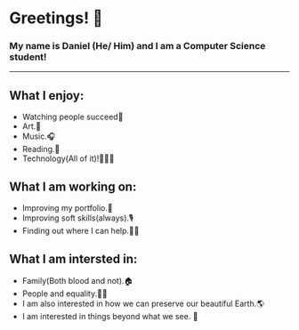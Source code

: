 <h1>Greetings! 🤖</h1>
<h3>My name is Daniel (He/ Him) and I am a Computer Science student!</h3>
<hr>
<h2>What I enjoy:</h2>
<ul>
  <li>Watching people succeed💯</li>
  <li>Art.🎨</li>
  <li>Music.🎧</li> 
  <li>Reading.📘</li>
  <li>Technology(All of it)!🧑🏽‍💻</li>
</ul> 
<h2>What I am working on:</h2>
<ul>
  <li>Improving my portfolio.📕</li>
  <li>Improving soft skills(always).🎙</li>
  <li>Finding out where I can help.🙏🏽</li>
</ul>
<h2>What I am intersted in:</h2>
<ul>
  <li>Family(Both blood and not).🏠</li>
  <li>People and equality.🫶🏽</li> 
  <li>I am also interested in how we can preserve our beautiful Earth.🌎</li>
  <li>I am interested in things beyond what we see. 💬</li>

</ul>
<!--
**recursiveDan/recursiveDan** is a ✨ _special_ ✨ repository because its `README.md` (this file) appears on your GitHub profile.

Here are some ideas to get you started:

- 🔭 I’m currently working on ...
- 🌱 I’m currently learning ...
- 👯 I’m looking to collaborate on ...
- 🤔 I’m looking for help with ...
- 💬 Ask me about ...
- 📫 How to reach me: ...
- 😄 Pronouns: ...
- ⚡ Fun fact: ...
-->
